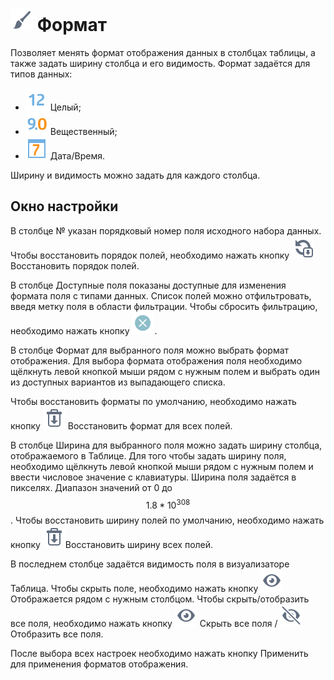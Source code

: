 # ![](../../images/icons/toolbar-controls_18x18/toolbar-controls_18x18_format_default.svg) Формат

Позволяет менять формат отображения данных в столбцах таблицы, а также задать ширину столбца и его видимость.
Формат задаётся для типов данных:

* ![](../../media/app/icons/datatype-18/datatype-default-02.svg) Целый;
* ![](../../media/app/icons/datatype-18/datatype-default-03.svg) Вещественный;
* ![](../../media/app/icons/datatype-18/datatype-default-05.svg) Дата/Время.

Ширину и видимость можно задать для каждого столбца.

## Окно настройки

В столбце № указан порядковый номер поля исходного набора данных.
Чтобы восстановить порядок полей, необходимо нажать кнопку ![](../../images/icons/toolbar-controls_18x18/toolbar-controls_18x18_refresh-all_default.svg) Восстановить порядок полей.

В столбце Доступные поля показаны доступные для изменения формата поля с типами данных. Список полей можно отфильтровать, введя метку поля в области фильтрации. Чтобы сбросить фильтрацию, необходимо нажать кнопку ![](../../media/app/visualization/table/clean.svg).

В столбце Формат для выбранного поля можно выбрать формат отображения. Для выбора формата отображения поля необходимо щёлкнуть левой кнопкой мыши рядом с нужным полем и выбрать один из доступных вариантов из выпадающего списка.

Чтобы восстановить форматы по умолчанию, необходимо нажать кнопку ![](../../images/icons/toolbar-controls_18x18/toolbar-controls_18x18_delete-all_default.svg) Восстановить формат для всех полей.

В столбце Ширина для выбранного поля можно задать ширину столбца, отображаемого в Таблице. Для того чтобы задать ширину поля, необходимо щёлкнуть левой кнопкой мыши рядом с нужным полем и ввести числовое значение с клавиатуры. Ширина поля задаётся в пикселях. Диапазон значений от 0 до $$1.8*10^{308}$$.
Чтобы восстановить ширину полей по умолчанию, необходимо нажать кнопку ![](../../images/icons/toolbar-controls_18x18/toolbar-controls_18x18_delete-all_default.svg)Восстановить ширину всех полей.

В последнем столбце задаётся видимость поля в визуализаторе Таблица. Чтобы скрыть поле, необходимо нажать кнопку ![](../../images/icons/toolbar-controls_18x18/toolbar-controls_18x18_visible_default.svg) Отображается рядом с нужным столбцом.
Чтобы скрыть/отобразить все поля, необходимо нажать кнопку ![](../../images/icons/toolbar-controls_18x18/toolbar-controls_18x18_visible_default.svg) Скрыть все поля / ![](../../images/icons/toolbar-controls_18x18/toolbar-controls_18x18_invisible_default.svg)Отобразить все поля.

После выбора всех настроек необходимо нажать кнопку Применить для применения форматов отображения.
